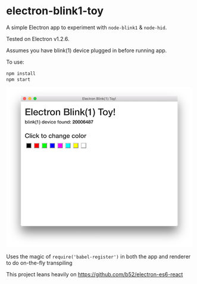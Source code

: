 # electron-blink1-toy

A simple Electron app to experiment with `node-blink1` & `node-hid`.

Tested on Electron v1.2.6.

Assumes you have blink(1) device plugged in before running app.

To use:
```
npm install
npm start
```

![screenshot](./screenshot.png)


Uses the magic of `require('babel-register')` in both the app and renderer to do on-the-fly transpiling

This project leans heavily on https://github.com/b52/electron-es6-react
